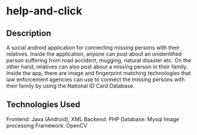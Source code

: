 # help-and-click

## Description
A social android application for connecting missing persons with their relatives.
Inside the application, anyone can post about an unidentified person suffering
from road accident, mugging, natural disaster etc. On the other hand, relatives
can also post about a missing person in their family. Inside the app, there are
image and fingerprint matching technologies that law enforcement agencies can
use to connect the missing persons with their family by using the National ID
Card Database.

## Technologies Used
Frontend: Java (Android), XML
Backend: PHP
Database: Mysql
Image processing Framework: OpenCV

